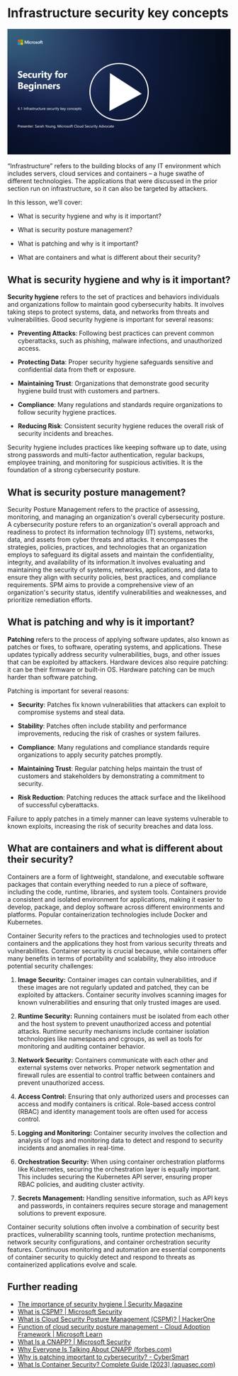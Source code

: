 # Infrastructure security key concepts

[![Watch the video](../images/6-1_placeholder.png)](https://learn-video.azurefd.net/vod/player?id=729d969e-c8ce-4889-aaa0-e5d92658ed62)

“Infrastructure” refers to the building blocks of any IT environment which includes servers, cloud services and containers – a huge swathe of different technologies. The applications that were discussed in the prior section run on infrastructure, so it can also be targeted by attackers.

In this lesson, we’ll cover:

- What is security hygiene and why is it important?

- What is security posture management?

- What is patching and why is it important?

- What are containers and what is different about their security?

## What is security hygiene and why is it important?

**Security hygiene** refers to the set of practices and behaviors individuals and organizations follow to maintain good cybersecurity habits. It involves taking steps to protect systems, data, and networks from threats and vulnerabilities. Good security hygiene is important for several reasons:

- **Preventing Attacks**: Following best practices can prevent common cyberattacks, such as phishing, malware infections, and unauthorized access.

- **Protecting Data**: Proper security hygiene safeguards sensitive and confidential data from theft or exposure.

- **Maintaining Trust**: Organizations that demonstrate good security hygiene build trust with customers and partners.

- **Compliance**: Many regulations and standards require organizations to follow security hygiene practices.

- **Reducing Risk**: Consistent security hygiene reduces the overall risk of security incidents and breaches.

Security hygiene includes practices like keeping software up to date, using strong passwords and multi-factor authentication, regular backups, employee training, and monitoring for suspicious activities. It is the foundation of a strong cybersecurity posture.

## What is security posture management?

Security Posture Management refers to the practice of assessing, monitoring, and managing an organization's overall cybersecurity posture. A cybersecurity posture refers to an organization's overall approach and readiness to protect its information technology (IT) systems, networks, data, and assets from cyber threats and attacks. It encompasses the strategies, policies, practices, and technologies that an organization employs to safeguard its digital assets and maintain the confidentiality, integrity, and availability of its information.It involves evaluating and maintaining the security of systems, networks, applications, and data to ensure they align with security policies, best practices, and compliance requirements. SPM aims to provide a comprehensive view of an organization's security status, identify vulnerabilities and weaknesses, and prioritize remediation efforts.

## What is patching and why is it important?

**Patching** refers to the process of applying software updates, also known as patches or fixes, to software, operating systems, and applications. These updates typically address security vulnerabilities, bugs, and other issues that can be exploited by attackers. Hardware devices also require patching: it can be their firmware or built-in OS. Hardware patching can be much harder than software patching. 

Patching is important for several reasons:

- **Security**: Patches fix known vulnerabilities that attackers can exploit to compromise systems and steal data.

- **Stability**: Patches often include stability and performance improvements, reducing the risk of crashes or system failures.

- **Compliance**: Many regulations and compliance standards require organizations to apply security patches promptly.

- **Maintaining Trust**: Regular patching helps maintain the trust of customers and stakeholders by demonstrating a commitment to security.

- **Risk Reduction**: Patching reduces the attack surface and the likelihood of successful cyberattacks.

Failure to apply patches in a timely manner can leave systems vulnerable to known exploits, increasing the risk of security breaches and data loss.

## What are containers and what is different about their security?

Containers are a form of lightweight, standalone, and executable software packages that contain everything needed to run a piece of software, including the code, runtime, libraries, and system tools. Containers provide a consistent and isolated environment for applications, making it easier to develop, package, and deploy software across different environments and platforms. Popular containerization technologies include Docker and Kubernetes.

Container Security refers to the practices and technologies used to protect containers and the applications they host from various security threats and vulnerabilities. Container security is crucial because, while containers offer many benefits in terms of portability and scalability, they also introduce potential security challenges:

1.  **Image Security:** Container images can contain vulnerabilities, and if these images are not regularly updated and patched, they can be exploited by attackers. Container security involves scanning images for known vulnerabilities and ensuring that only trusted images are used.
    
2.  **Runtime Security:** Running containers must be isolated from each other and the host system to prevent unauthorized access and potential attacks. Runtime security mechanisms include container isolation technologies like namespaces and cgroups, as well as tools for monitoring and auditing container behavior.
    
3.  **Network Security:** Containers communicate with each other and external systems over networks. Proper network segmentation and firewall rules are essential to control traffic between containers and prevent unauthorized access.
    
4.  **Access Control:** Ensuring that only authorized users and processes can access and modify containers is critical. Role-based access control (RBAC) and identity management tools are often used for access control.
    
5.  **Logging and Monitoring:** Container security involves the collection and analysis of logs and monitoring data to detect and respond to security incidents and anomalies in real-time.
    
6.  **Orchestration Security:** When using container orchestration platforms like Kubernetes, securing the orchestration layer is equally important. This includes securing the Kubernetes API server, ensuring proper RBAC policies, and auditing cluster activity.
    
7.  **Secrets Management:** Handling sensitive information, such as API keys and passwords, in containers requires secure storage and management solutions to prevent exposure.
    

Container security solutions often involve a combination of security best practices, vulnerability scanning tools, runtime protection mechanisms, network security configurations, and container orchestration security features. Continuous monitoring and automation are essential components of container security to quickly detect and respond to threats as containerized applications evolve and scale.

## Further reading

- [The importance of security hygiene | Security Magazine](https://www.securitymagazine.com/articles/99510-the-importance-of-security-hygiene)
- [What is CSPM? | Microsoft Security](https://www.microsoft.com/en-us/security/business/security-101/what-is-cspm?WT.mc_id=academic-96948-sayoung)
- [What is Cloud Security Posture Management (CSPM)? | HackerOne](https://www.hackerone.com/knowledge-center/what-cloud-security-posture-management)
- [Function of cloud security posture management - Cloud Adoption Framework | Microsoft Learn](https://learn.microsoft.com/en-us/azure/cloud-adoption-framework/organize/cloud-security-posture-management?WT.mc_id=academic-96948-sayoung)
- [What Is a CNAPP? | Microsoft Security](https://www.microsoft.com/en-us/security/business/security-101/what-is-cnapp)
- [Why Everyone Is Talking About CNAPP (forbes.com)](https://www.forbes.com/sites/forbestechcouncil/2021/12/10/why-everyone-is-talking-about-cnapp/?sh=567275ca1549)
- [Why is patching important to cybersecurity? - CyberSmart](https://cybersmart.co.uk/blog/why-is-patching-important-to-cybersecurity/)
- [What Is Container Security? Complete Guide [2023] (aquasec.com)](https://www.aquasec.com/cloud-native-academy/container-security/container-security/)


